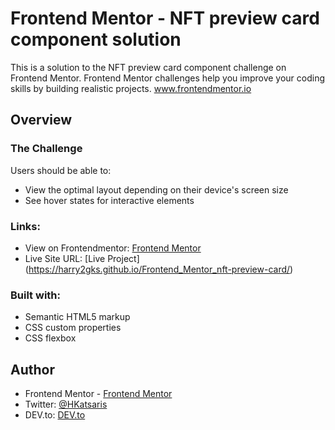 # Frontend Mentor - NFT preview card component solution
This is a solution to the NFT preview card component challenge on Frontend Mentor. Frontend Mentor challenges help you improve your coding skills by building realistic projects. www.frontendmentor.io </br>

## Overview

### The Challenge
Users should be able to:

- View the optimal layout depending on their device's screen size
- See hover states for interactive elements

### Links:

- View on Frontendmentor: [Frontend Mentor](https://www.frontendmentor.io/solutions/nftpreviewcard-T7PXRHu47)
- Live Site URL: [Live Project] (https://harry2gks.github.io/Frontend_Mentor_nft-preview-card/)

### Built with:

- Semantic HTML5 markup
- CSS custom properties
- CSS flexbox

## Author

- Frontend Mentor - [Frontend Mentor](https://www.frontendmentor.io/profile/Harry2gks)
- Twitter: [@HKatsaris](https://twitter.com/HKatsaris)
- DEV.to: [DEV.to](https://dev.to/harry2gks)

